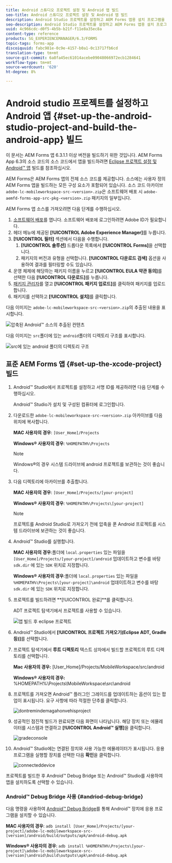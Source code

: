 ```yaml
---
title: Android 스튜디오 프로젝트 설정 및 Android 앱 빌드
seo-title: Android 스튜디오 프로젝트 설정 및 Android 앱 빌드
description: Android Studio 프로젝트를 설정하고 AEM Forms 앱용 설치 프로그램을 빌드하는 절차
seo-description: Android Studio 프로젝트를 설정하고 AEM Forms 앱용 설치 프로그램을 빌드하는 절차
uuid: 4c966cdc-d0f5-4b5b-b21f-f11e8a35ec8a
content-type: reference
products: SG_EXPERIENCEMANAGER/6.3/FORMS
topic-tags: forms-app
discoiquuid: fabc981e-0c9e-4157-b0a1-0c13717fb6cd
translation-type: tm+mt
source-git-commit: 6a8fa45ec61014acebe09048066972ecb1284641
workflow-type: tm+mt
source-wordcount: '620'
ht-degree: 8%

---
```



# Android studio 프로젝트를 설정하고 Android 앱 {#set-up-the-android-studio-project-and-build-the-android-app} 빌드

이 문서는 AEM Forms 앱 6.3.1.1 이상 버전을 빌드하기 위한 것입니다. AEM Forms App 6.3의 소스 코드의 소스 코드에서 앱을 빌드하려면 [Eclipse 프로젝트 설정 및 Android™ 앱](/help/forms/using/setup-eclipse-project-build-installer.md) 빌드를 참조하십시오.

AEM Forms은 AEM Forms 앱의 전체 소스 코드를 제공합니다. 소스에는 사용자 정의 AEM Forms 앱을 빌드하는 모든 구성 요소가 포함되어 있습니다. 소스 코드 아카이브 `adobe-lc-mobileworkspace-src-<version>.zip`은 소프트웨어 배포 시 `adobe-aemfd-forms-app-src-pkg-<version>.zip` 패키지의 일부입니다.

AEM Forms 앱 소스를 가져오려면 다음 단계를 수행하십시오.

1. [소프트웨어 배포](https://experience.adobe.com/downloads)를 엽니다. 소프트웨어 배포에 로그인하려면 Adobe ID가 필요합니다.
1. 헤더 메뉴에 제공된 **[!UICONTROL Adobe Experience Manager]**&#x200B;를 누릅니다.
1. **[!UICONTROL 필터]** 섹션에서 다음을 수행합니다.
   1. **[!UICONTROL 솔루션]** 드롭다운 목록에서 **[!UICONTROL Forms]**&#x200B;을 선택합니다.
   2. 패키지의 버전과 유형을 선택합니다. **[!UICONTROL 다운로드 검색]** 옵션을 사용하여 결과를 필터링할 수도 있습니다.
1. 운영 체제에 해당하는 패키지 이름을 누르고 **[!UICONTROL EULA 약관 동의]**&#x200B;를 선택한 다음 **[!UICONTROL 다운로드]**&#x200B;를 누릅니다.
1. [패키지 관리자](https://docs.adobe.com/content/help/ko-KR/experience-manager-65/administering/contentmanagement/package-manager.html)를 열고 **[!UICONTROL 패키지 업로드]**&#x200B;를 클릭하여 패키지를 업로드합니다.
1. 패키지를 선택하고 **[!UICONTROL 설치]**&#x200B;를 클릭합니다.

다음 이미지는 `adobe-lc-mobileworkspace-src-<version>.zip`의 추출된 내용을 표시합니다.

![압축된 Android™ 소스의 추출된 컨텐츠](assets/mws-content-1.png)

다음 이미지는 `src`폴더에 있는 `android`폴더의 디렉토리 구조를 표시합니다.

![src에 있는 android 폴더의 디렉토리 구조](assets/android-folder.png)

## 표준 AEM Forms 앱 {#set-up-the-xcode-project} 빌드

1. Android™ Studio에서 프로젝트를 설정하고 서명 ID를 제공하려면 다음 단계를 수행하십시오.

   Android™ Studio가 설치 및 구성된 컴퓨터에 로그인합니다.

1. 다운로드한 `adobe-lc-mobileworkspace-src-<version>.zip` 아카이브를 다음 위치에 복사합니다.

   **MAC 사용자의 경우**:  `[User_Home]/Projects`

   **Windows® 사용자의 경우**:  `%HOMEPATH%\Projects`

   >[!NOTE]
   >
   >Windows®의 경우 시스템 드라이브에 android 프로젝트를 보관하는 것이 좋습니다.

1. 다음 디렉토리에 아카이브를 추출합니다.

   **MAC 사용자의 경우**:  `[User_Home]/Projects/[your-project]`

   **Windows® 사용자의 경우**:  `%HOMEPATH%\Projects\[your-project]`

   >[!NOTE]
   >
   >프로젝트를 Android Studio로 가져오기 전에 압축을 푼 Android 프로젝트를 시스템 드라이브에 보관하는 것이 좋습니다.

1. Android™ Studio를 실행합니다.

   **MAC 사용자의 경우**:폴더에  `local.properties` 있는 파일을  `[User_Home]/Projects/[your-project]/android` 업데이트하고 변수를 바탕 `sdk.dir` 에 있는  `SDK` 위치로 지정합니다.

   **Windows® 사용자의 경우**:폴더에  `local.properties` 있는 파일을  `%HOMEPATH%\Projects\[your-project]\android` 업데이트하고 변수를 바탕 `sdk.dir` 에 있는  `SDK` 위치로 지정합니다.

1. 프로젝트를 빌드하려면 **[!UICONTROL 완료]**를 클릭합니다.

   ADT 프로젝트 탐색기에서 프로젝트를 사용할 수 있습니다.

   ![앱 빌드 후 eclipse 프로젝트](assets/eclipsebuildmws.png)

1. Android™ Studio에서 **[!UICONTROL 프로젝트 가져오기(Eclipse ADT, Gradle 등)]**&#x200B;를 선택합니다.
1. 프로젝트 탐색기에서 **루트 디렉토리** 텍스트 상자에서 빌드할 프로젝트의 루트 디렉토리를 선택합니다.

   **Mac 사용자의 경우:** [User_Home]/Projects/MobileWorkspace/src/android

   **Windows® 사용자의 경우:** %HOMEPATH%\Projects\MobileWorkspace\src\android

1. 프로젝트를 가져오면 Android™ 플러그인 그레이드를 업데이트하는 옵션이 있는 팝업이 표시됩니다. 요구 사항에 따라 적절한 단추를 클릭합니다.

   ![dontremindemagahonvehisproject](assets/dontremindmeagainforthisproject.png)

1. 성공적인 점진적 빌드가 완료되면 다음 화면이 나타납니다. 해당 장치 또는 에뮬레이터를 시스템과 연결하고 **[!UICONTROL Android™ 실행]**&#x200B;을 클릭합니다.

   ![gradeconsole](assets/gradleconsole.png)

1. Android™ Studio에는 연결된 장치와 사용 가능한 에뮬레이터가 표시됩니다. 응용 프로그램을 실행할 장치를 선택한 다음 **확인**&#x200B;을 클릭합니다.

   ![connecteddevice](assets/connecteddevice.png)

프로젝트를 빌드한 후 Android™ Debug Bridge 또는 Android™ Studio를 사용하여 앱을 설치하도록 선택할 수 있습니다.

### Android™ Debug Bridge 사용 {#andriod-debug-bridge}

다음 명령을 사용하여 [Android™ Debug Bridge](https://developer.android.com/tools/help/adb.html)를 통해 Android™ 장치에 응용 프로그램을 설치할 수 있습니다.

**MAC 사용자의 경우**:  `adb install [User_Home]/Projects/[your-project]/adobe-lc-mobileworkspace-src-[version]/android/build/outputs/apk/android-debug.apk`

**Windows® 사용자의 경우**:  `adb install %HOMEPATH%\Projects\[your-project]\adobe-lc-mobileworkspace-src-[version]\android\build\outputs\apk\android-debug.apk`

